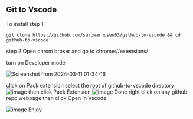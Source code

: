 ## Git to Vscode
To install 
step 1
```
git clone https://github.com/sarowarhosen03/github-to-vscode && cd  github-to-vscode
```
step 2
Open chrom broser and go to 
chrome://extensions/

turn on  Developer mode

![Screenshot from 2024-03-11 01-34-16](https://github.com/sarowarhosen03/github-to-vscode/assets/98280301/c2895d84-9f6f-4e63-b3d2-318a20c5546a)

click on Pack extension
select the root of github-to-vscode directory
![image](https://github.com/sarowarhosen03/github-to-vscode/assets/98280301/7f2aa261-a14e-494b-a932-94dc18245b7c)
then click Pack Extension
![image](https://github.com/sarowarhosen03/github-to-vscode/assets/98280301/5ec73e54-ccf9-4012-aa03-d7011e6041e0)
Done 
right click on any github repo webpage then click Open in Vscode 

![image](https://github.com/sarowarhosen03/github-to-vscode/assets/98280301/da1d886c-efd4-4b31-b022-0ebbc556734e)
Enjoy
